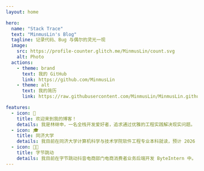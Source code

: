 ```yaml
---
layout: home

hero:
  name: "Stack Trace"
  text: "MinmusLin's Blog"
  tagline: 记录代码、Bug 与偶尔的灵光一现
  image:
    src: https://profile-counter.glitch.me/MinmusLin/count.svg
    alt: Photo
  actions:
    - theme: brand
      text: 我的 GitHub
      link: https://github.com/MinmusLin
    - theme: alt
      text: 我的简历
      link: https://raw.githubusercontent.com/MinmusLin/MinmusLin.github.io/main/docs/public/cv/cv.pdf

features:
  - icon: 👋
    title: 欢迎来到我的博客！
    details: 我是林继申，一名全栈开发爱好者，追求通过优雅的工程实践解决现实问题。
  - icon: 🎓
    title: 同济大学
    details: 我目前在同济大学计算机科学与技术学院软件工程专业本科就读，预计 2026 年毕业。
  - icon: 👨‍💻
    title: 字节跳动
    details: 我目前在字节跳动抖音电商部门电商消费者业务后端开发 ByteIntern 中。
---
```

